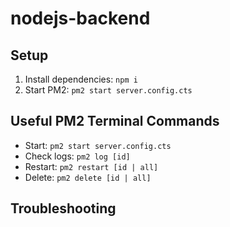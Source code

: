# nodejs-backend
## Setup
1. Install dependencies: `npm i`
2. Start PM2: `pm2 start server.config.cts`

## Useful PM2 Terminal Commands
- Start: `pm2 start server.config.cts`
- Check logs: `pm2 log [id]`
- Restart: `pm2 restart [id | all]`
- Delete: `pm2 delete [id | all]`

## Troubleshooting
